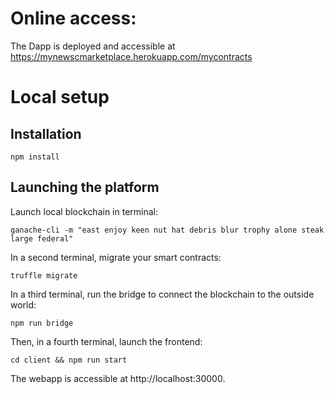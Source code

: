# Online access:
The Dapp is deployed and accessible at https://mynewscmarketplace.herokuapp.com/mycontracts

# Local setup

## Installation

    npm install

## Launching the platform 

Launch local blockchain in terminal:

    ganache-cli -m "east enjoy keen nut hat debris blur trophy alone steak large federal"

In a second terminal, migrate your smart contracts:

    truffle migrate
    
In a third terminal, run the bridge to connect the blockchain to the outside world:

    npm run bridge

Then, in a fourth terminal, launch the frontend:  

    cd client && npm run start

The webapp is accessible at http://localhost:30000. 





